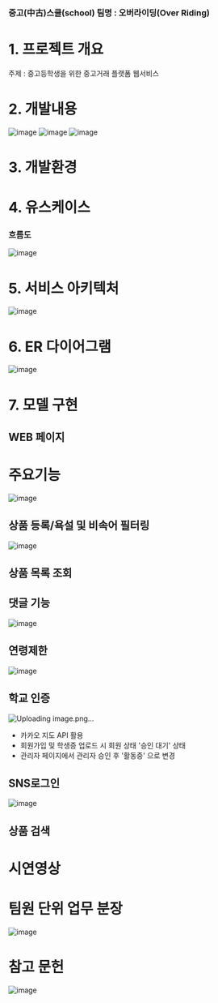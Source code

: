 ### 중고(中古)스쿨(school) 팀명 : 오버라이딩(Over Riding)

# 1. 프로젝트 개요
주제 : 중고등학생을 위한 중고거래 플랫폼 웹서비스


# 2. 개발내용 
![image](https://github.com/memorygreen/project/assets/108516942/d9999cfa-2c34-47a3-a3ad-0781beaefdd2)
![image](https://github.com/memorygreen/project/assets/108516942/2d2bac69-72ab-4b48-9b2c-53c0f0c37dd1)
![image](https://github.com/memorygreen/project/assets/108516942/3a8c2706-d069-4ad3-a393-ea513b1ddf8c)

# 3. 개발환경

# 4. 유스케이스


### 흐름도
![image](https://github.com/memorygreen/project/assets/108516942/025b1fdd-fbd4-4710-b689-4fcd9a2b419f)



# 5. 서비스 아키텍처
![image](https://github.com/memorygreen/project/assets/108516942/7c57d406-99c5-449b-b09c-bc3101b523a0)

# 6. ER 다이어그램
![image](https://github.com/memorygreen/project/assets/108516942/e7c5d62f-4e35-4d83-9a50-cc23e209cf83)

# 7. 모델 구현

## WEB 페이지
# 주요기능
![image](https://github.com/memorygreen/project/assets/108516942/bed98cd1-9bef-4038-8cde-32fb0030a98b)

## 상품 등록/욕설 및 비속어 필터링
![image](https://github.com/memorygreen/project/assets/108516942/1df9b65a-a95b-4f5c-9f9e-5a177c61a338)


## 상품 목록 조회

## 댓글 기능
![image](https://github.com/memorygreen/project/assets/108516942/cebedaee-56fc-413c-9357-1150e1b25c29)



## 연령제한
![image](https://github.com/memorygreen/project/assets/108516942/b93f433e-76e8-49bd-a8d5-40910a60fd6b)

## 학교 인증
![Uploading image.png…]()

- 카카오 지도 API 활용
- 회원가입 및 학생증 업로드 시 회원 상태 '승인 대기' 상태
- 관리자 페이지에서 관리자 승인 후 '활동중' 으로 변경
  

## SNS로그인
![image](https://github.com/memorygreen/project/assets/108516942/d5179361-89fd-4e94-84c3-1028f5b9a91b)

## 상품 검색

# 시연영상


# 팀원 단위 업무 분장
![image](https://github.com/memorygreen/project/assets/108516942/c876047e-6101-4e27-95c9-68b136a4303c)

# 참고 문헌
![image](https://github.com/memorygreen/project/assets/108516942/044ce0ab-ffc6-4978-97ce-f1723d0f5038)



